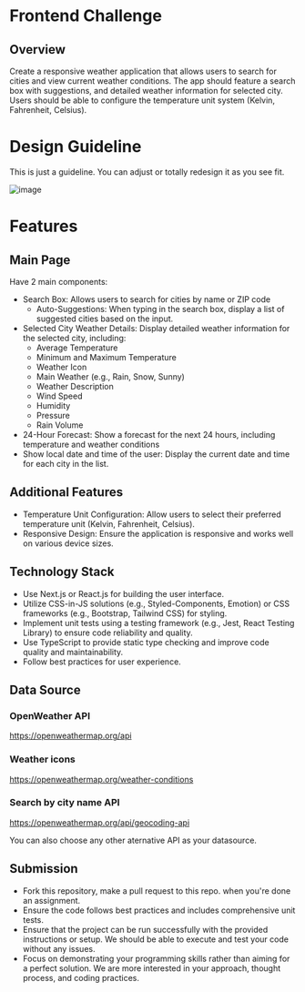 # Frontend Challenge

## Overview
Create a responsive weather application that allows users to search for cities and view current weather conditions. The app should feature a search box with suggestions, and detailed weather information for selected city. Users should be able to configure the temperature unit system (Kelvin, Fahrenheit, Celsius).

# Design Guideline
This is just a guideline. You can adjust or totally redesign it as you see fit.

![image](https://github.com/user-attachments/assets/fc595e44-396e-4108-83a4-0a39f2b2c47c)



# Features
## Main Page
Have 2 main components:
- Search Box: Allows users to search for cities by name or ZIP code
    - Auto-Suggestions: When typing in the search box, display a list of suggested cities based on the input.
- Selected City Weather Details: Display detailed weather information for the selected city, including:
    - Average Temperature
    - Minimum and Maximum Temperature
    - Weather Icon
    - Main Weather (e.g., Rain, Snow, Sunny)
    - Weather Description
    - Wind Speed
    - Humidity
    - Pressure
    - Rain Volume
- 24-Hour Forecast: Show a forecast for the next 24 hours, including temperature and weather conditions
- Show local date and time of the user: Display the current date and time for each city in the list.

## Additional Features
- Temperature Unit Configuration: Allow users to select their preferred temperature unit (Kelvin, Fahrenheit, Celsius).
- Responsive Design: Ensure the application is responsive and works well on various device sizes.

## Technology Stack
- Use Next.js or React.js for building the user interface.
- Utilize CSS-in-JS solutions (e.g., Styled-Components, Emotion) or CSS frameworks (e.g., Bootstrap, Tailwind CSS) for styling.
- Implement unit tests using a testing framework (e.g., Jest, React Testing Library) to ensure code reliability and quality.
- Use TypeScript to provide static type checking and improve code quality and maintainability.
- Follow best practices for user experience.

## Data Source
### OpenWeather API
https://openweathermap.org/api
### Weather icons
https://openweathermap.org/weather-conditions
### Search by city name API
https://openweathermap.org/api/geocoding-api

You can also choose any other aternative API as your datasource.


## Submission
- Fork this repository, make a pull request to this repo. when you're done an assignment.
- Ensure the code follows best practices and includes comprehensive unit tests.
- Ensure that the project can be run successfully with the provided instructions or setup. We should be able to execute and test your code without any issues.
- Focus on demonstrating your programming skills rather than aiming for a perfect solution. We are more interested in your approach, thought process, and coding practices.




